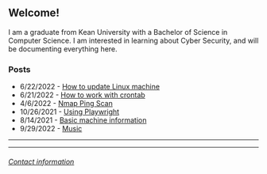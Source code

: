 ## Welcome\!

I am a graduate from Kean University with a Bachelor of Science in Computer Science. I am interested in learning about Cyber Security, and will be documenting everything here.

### **Posts**

- 6/22/2022 - [How to update Linux machine](/blog_posts/pc_maintenance.md)
- 6/21/2022 - [How to work with crontab](/blog_posts/cron_jobs.md)
- 4/6/2022 - [Nmap Ping Scan](/blog_posts/nmap_ping_scan.md)
- 10/26/2021 - [Using Playwright](/blog_posts/using_playwright.md)
- 8/14/2021 - [Basic machine information](/blog_posts/machine_info.md)
- 9/29/2022 - [Music](/blog_posts/music_lists/musicLists.md)

---

<!-- 
### **TIL**

- 11/22/2022 - [Working with Burp Suite](/posts/TIL/working_with_burp_suite.md) 
 
-->



---

###### [Contact information](contact.md)